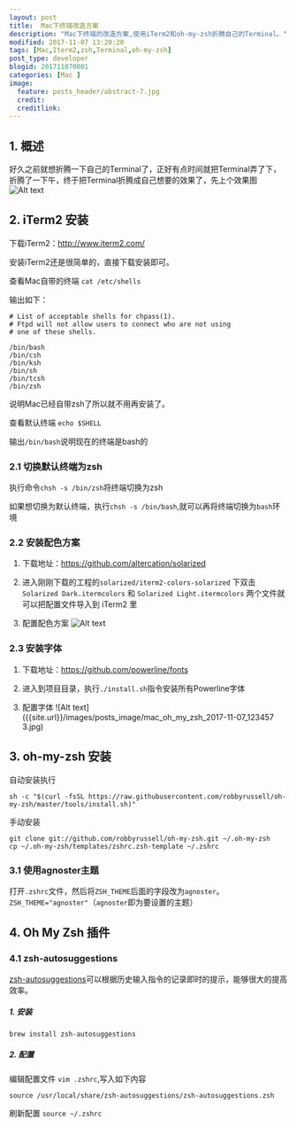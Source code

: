 ```yaml
---
layout: post
title:  Mac下终端改造方案
description: "Mac下终端的改造方案,使用iTerm2和oh-my-zsh折腾自己的Terminal。"
modified: 2017-11-07 13:20:20
tags: [Mac,Iterm2,zsh,Terminal,oh-my-zsh]
post_type: developer
blogid: 201711070001
categories: [Mac ]
image:
  feature: posts_header/abstract-7.jpg
  credit:
  creditlink:
---
```


## 1. 概述

好久之前就想折腾一下自己的Terminal了，正好有点时间就把Terminal弄了下，折腾了一下午，终于把Terminal折腾成自己想要的效果了，先上个效果图
![Alt text]({{site.url}}/images/posts_image/mac_oh_my_zsh_2017-11-07_123456.jpg)


## 2. iTerm2 安装

下载iTerm2：http://www.iterm2.com/

安装iTerm2还是很简单的，直接下载安装即可。

查看Mac自带的终端 `cat /etc/shells`

输出如下：

```
# List of acceptable shells for chpass(1).
# Ftpd will not allow users to connect who are not using
# one of these shells.

/bin/bash
/bin/csh
/bin/ksh
/bin/sh
/bin/tcsh
/bin/zsh
```

说明Mac已经自带zsh了所以就不用再安装了。

查看默认终端 `echo $SHELL`

输出`/bin/bash`说明现在的终端是bash的

### 2.1 切换默认终端为zsh

执行命令`chsh -s /bin/zsh`将终端切换为zsh

如果想切换为默认终端，执行`chsh -s /bin/bash`,就可以再将终端切换为`bash`环境


### 2.2 安装配色方案

1. 下载地址：https://github.com/altercation/solarized

2. 进入刚刚下载的工程的`solarized/iterm2-colors-solarized` 下双击 `Solarized Dark.itermcolors` 和 `Solarized Light.itermcolors` 两个文件就可以把配置文件导入到 iTerm2 里

3. 配置配色方案
![Alt text]({{site.url}}/images/posts_image/mac_oh_my_zsh_2017-11-07_123457.jpg)


### 2.3 安装字体


1. 下载地址：https://github.com/powerline/fonts

2. 进入到项目目录，执行`./install.sh`指令安装所有Powerline字体

3. 配置字体
![Alt text]({{site.url}}/images/posts_image/mac_oh_my_zsh_2017-11-07_123457 3.jpg)

## 3. oh-my-zsh 安装

自动安装执行

```shell
sh -c "$(curl -fsSL https://raw.githubusercontent.com/robbyrussell/oh-my-zsh/master/tools/install.sh)"
```

手动安装

```shell
git clone git://github.com/robbyrussell/oh-my-zsh.git ~/.oh-my-zsh
cp ~/.oh-my-zsh/templates/zshrc.zsh-template ~/.zshrc
```

### 3.1 使用agnoster主题

打开`.zshrc`文件，然后将`ZSH_THEME`后面的字段改为`agnoster`。`ZSH_THEME="agnoster"`（`agnoster`即为要设置的主题）


## 4. Oh My Zsh 插件


### 4.1 zsh-autosuggestions

[zsh-autosuggestions](https://github.com/zsh-users/zsh-autosuggestions)可以根据历史输入指令的记录即时的提示，能够很大的提高效率。

##### 1. 安装

```
brew install zsh-autosuggestions
```

##### 2. 配置

编辑配置文件 `vim .zshrc`,写入如下内容

```
source /usr/local/share/zsh-autosuggestions/zsh-autosuggestions.zsh
```

刷新配置 `source ~/.zshrc`
